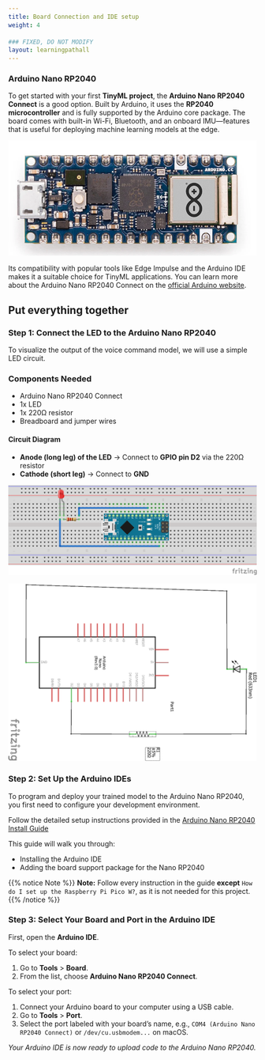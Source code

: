 ```yaml
---
title: Board Connection and IDE setup
weight: 4

### FIXED, DO NOT MODIFY
layout: learningpathall
---
```


### Arduino Nano RP2040

To get started with your first **TinyML project**, the **Arduino Nano RP2040 Connect** is a good option. Built by Arduino, it uses the **RP2040 microcontroller** and is fully supported by the Arduino core package. The board comes with built-in Wi-Fi, Bluetooth, and an onboard IMU—features that is useful for deploying machine learning models at the edge.

![example image alt-text#center](images/nano.png "Arduino Nano RP2040")

Its compatibility with popular tools like Edge Impulse and the Arduino IDE makes it a suitable choice for TinyML applications. You can learn more about the Arduino Nano RP2040 Connect on the [official Arduino website](https://store.arduino.cc/products/arduino-nano-rp2040-connect-with-headers?_gl=1*1laabar*_up*MQ..*_ga*MTk1Nzk5OTUwMS4xNzQ2NTc2NTI4*_ga_NEXN8H46L5*czE3NDY1NzY1MjUkbzEkZzEkdDE3NDY1NzY5NTkkajAkbDAkaDE1MDk0MDg0ODc.).

## Put everything together

### Step 1: Connect the LED to the Arduino Nano RP2040

To visualize the output of the voice command model, we will use a simple LED circuit.

### Components Needed

- Arduino Nano RP2040 Connect
- 1x LED
- 1x 220Ω resistor
- Breadboard and jumper wires

#### Circuit Diagram

- **Anode (long leg) of the LED** → Connect to **GPIO pin D2** via the 220Ω resistor
- **Cathode (short leg)** → Connect to **GND**

![example image alt-text#center](images/led_connection.png "Figure 14. Circuit Connection")

![example image alt-text#center](images/led_connection_schematic.png "Figure 15. Circuit Schematic Connection")

### Step 2: Set Up the Arduino IDEs

To program and deploy your trained model to the Arduino Nano RP2040, you first need to configure your development environment.

Follow the detailed setup instructions provided in the [Arduino Nano RP2040 Install Guide](https://learn.arm.com/install-guides/arduino-pico/)

This guide will walk you through:

- Installing the Arduino IDE
- Adding the board support package for the Nano RP2040

{{% notice Note %}}
**Note:** Follow every instruction in the guide **except** `How do I set up the Raspberry Pi Pico W?`, as it is not needed for this project.
{{% /notice %}}

### Step 3: Select Your Board and Port in the Arduino IDE

First, open the **Arduino IDE**.

To select your board:

1. Go to **Tools** > **Board**.
2. From the list, choose **Arduino Nano RP2040 Connect**.

To select your port:

1. Connect your Arduino board to your computer using a USB cable.
2. Go to **Tools** > **Port**.
3. Select the port labeled with your board’s name, e.g., `COM4 (Arduino Nano RP2040 Connect)` or `/dev/cu.usbmodem...` on macOS.

*Your Arduino IDE is now ready to upload code to the Arduino Nano RP2040.*
